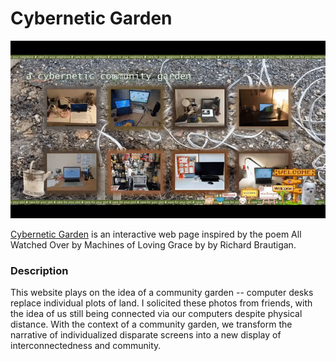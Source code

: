 # Cybernetic Garden

![demo](https://github.com/togekisse/iml400/blob/master/project-1/asset/project-gif.gif)

[Cybernetic Garden](http://togekisse.github.io/iml400/project-1) is an interactive web page inspired by the poem All Watched Over by Machines of Loving Grace by by Richard Brautigan.

### Description

This website plays on the idea of a community garden -- computer desks replace individual plots of land. I solicited these photos from friends, with the idea of us still being connected via our computers despite physical distance. With the context of a community garden, we transform the narrative of individualized disparate screens into a new display of interconnectedness and community.
